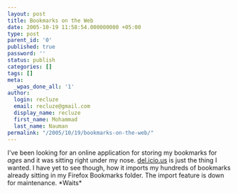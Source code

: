 ```yaml
---
layout: post
title: Bookmarks on the Web
date: 2005-10-19 11:58:54.000000000 +05:00
type: post
parent_id: '0'
published: true
password: ''
status: publish
categories: []
tags: []
meta:
  _wpas_done_all: '1'
author:
  login: recluze
  email: recluze@gmail.com
  display_name: recluze
  first_name: Mohammad
  last_name: Nauman
permalink: "/2005/10/19/bookmarks-on-the-web/"
---
```

I've been looking for an online application for storing my bookmarks for _ages_ and it was sitting right under my nose. [del.icio.us](http://del.icio.us/recluze) is just the thing I wanted. I have yet to see though, how it imports my hundreds of bookmarks already sitting in my Firefox Bookmarks folder. The import feature is down for maintenance. \*Waits\*

